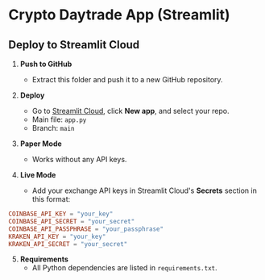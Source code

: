 # Crypto Daytrade App (Streamlit)

## Deploy to Streamlit Cloud

1. **Push to GitHub**
   - Extract this folder and push it to a new GitHub repository.

2. **Deploy**
   - Go to [Streamlit Cloud](https://share.streamlit.io), click **New app**, and select your repo.
   - Main file: `app.py`
   - Branch: `main`

3. **Paper Mode**
   - Works without any API keys.

4. **Live Mode**
   - Add your exchange API keys in Streamlit Cloud's **Secrets** section in this format:

```toml
COINBASE_API_KEY = "your_key"
COINBASE_API_SECRET = "your_secret"
COINBASE_API_PASSPHRASE = "your_passphrase"
KRAKEN_API_KEY = "your_key"
KRAKEN_API_SECRET = "your_secret"
```

5. **Requirements**
   - All Python dependencies are listed in `requirements.txt`.
